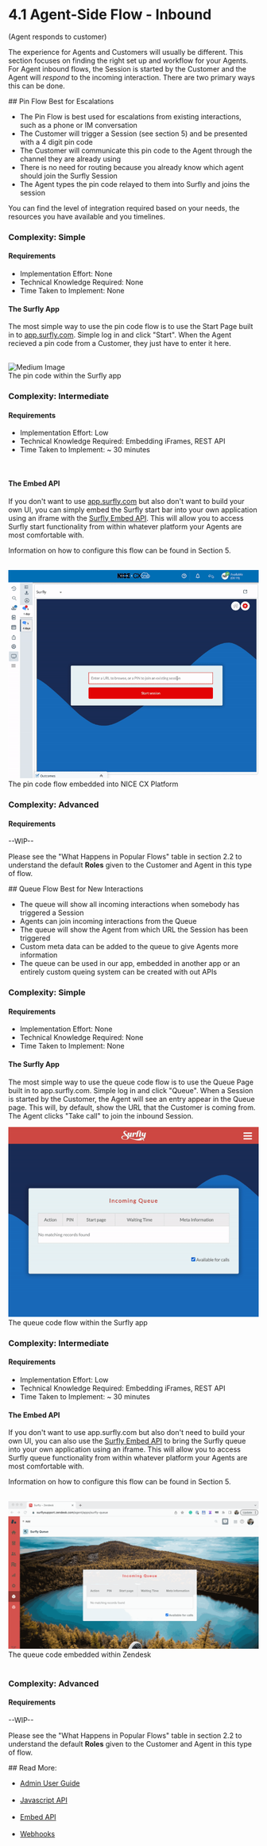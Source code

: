 
# <span class="header-numbers">4.1</span> Agent-Side Flow - Inbound
<span class="blue normal-font">(Agent responds to customer)</span>

The experience for Agents and Customers will usually be different. This section focuses on finding the right set up and workflow for your Agents. For Agent inbound flows, the Session is started by the Customer and the Agent will <i>respond</i> to the incoming interaction. There are two primary ways this can be done. 
<div class="divider"></div>
## Pin Flow 
<span class="blue normal-font">Best for Escalations</span>

<ul>
<li class="red bold"><a class="dark-gray normal-font">The Pin Flow is best used for escalations from existing interactions, such as a phone or IM conversation</a></li>
<li class="red bold"><a class="dark-gray normal-font">The Customer will trigger a Session (see section 5) and be presented with a 4 digit pin code</a></li>
<li class="red bold"><a class="dark-gray normal-font">The Customer will communicate this pin code to the Agent through the channel they are already using</a></li>
<li class="red bold"><a class="dark-gray normal-font">There is no need for routing because you already know which agent should join the Surfly Session</a></li>
<li class="red bold"><a class="dark-gray normal-font">The Agent types the pin code relayed to them into Surfly and joins the session</a></li>
</ul>

You can find the level of integration required based on your needs, the resources you have available and you timelines.

### <span class="dark-blue bold">Complexity:</span> Simple

#### Requirements
<ul class="dark-gray">
<li class="red bold"><span class="darkest-gray bold">Implementation Effort: </span> None </li>
<li class="red bold"><span class="darkest-gray bold">Technical Knowledge Required: </span> None </li>
<li class="red bold"><span class="darkest-gray bold">Time Taken to Implement: </span> None </li>
</ul>

#### The Surfly App
The most simple way to use the pin code flow is to use the Start Page built in to [app.surfly.com](app.surfly.com). Simple log in and click "Start". When the Agent recieved a pin code from a Customer, they just have to enter it here.
<br>
<br>
<div class=image-container>
<img class="medium-image" src="https://github.com/JSPOON3R/JSPOON3R.github.io/blob/main/resources-common/images/pinstart.gif?raw=true" alt="Medium Image">
<figcaption>The pin code within the Surfly app</figcaption>
</div>

### <span class="dark-blue bold">Complexity:</span> Intermediate

#### Requirements
<ul class="dark-gray">
<li class="red bold"><span class="darkest-gray bold">Implementation Effort: </span> Low </li>
<li class="red bold"><span class="darkest-gray bold">Technical Knowledge Required: </span> Embedding iFrames, REST API </li>
<li class="red bold"><span class="darkest-gray bold">Time Taken to Implement: </span> ~ 30 minutes </li>
</ul>
<br>

#### The Embed API
If you don't want to use [app.surfly.com](app.surfly.com) but also don't want to build your own UI, you can simply embed the Surfly start bar into your own application using an iframe with the [Surfly Embed API](https://docs.surfly.com/embed-api/). This will allow you to access Surfly start functionality from within whatever platform your Agents are most comfortable with.

Information on how to configure this flow can be found in <span class="red">Section 5</span>.
<br>
<br>
<div class=image-container>
<img class="medium-image" src="https://github.com/JSPOON3R/JSPOON3R.github.io/blob/main/resources-common/images/embedded-pin-flow.gif?raw=true" alt="Medium Image">
<figcaption>The pin code flow embedded into NICE CX Platform</figcaption>
</div>

### <span class="dark-blue bold">Complexity:</span> Advanced

#### Requirements

--WIP--

Please see the "What Happens in Popular Flows" table in section 2.2 to understand the default <b>Roles</b> given to the Customer and Agent in this type of flow.
<div class="divider"></div>
## Queue Flow 
<span class="blue normal-font">Best for New Interactions</span>

<ul>
<li class="red bold"><a class="dark-gray normal-font">The queue will show all incoming interactions when somebody has triggered a Session</a></li>
<li class="red bold"><a class="dark-gray normal-font">Agents can join incoming interactions from the Queue</a></li>
<li class="red bold"><a class="dark-gray normal-font">The queue will show the Agent from which URL the Session has been triggered</a></li>
<li class="red bold"><a class="dark-gray normal-font">Custom meta data can be added to the queue to give Agents more information</a></li>
<li class="red bold"><a class="dark-gray normal-font">The queue can be used in our app, embedded in another app or an entirely custom queing system can be created with out APIs</a></li>
</ul>

### <span class="dark-blue bold">Complexity:</span> Simple

#### Requirements
<ul class="dark-gray">
<li class="red bold"><span class="darkest-gray bold">Implementation Effort: </span> None </li>
<li class="red bold"><span class="darkest-gray bold">Technical Knowledge Required: </span> None </li>
<li class="red bold"><span class="darkest-gray bold">Time Taken to Implement: </span> None </li>
</ul>

#### The Surfly App
The most simple way to use the queue code flow is to use the Queue Page built in to app.surfly.com. Simple log in and click "Queue". When a Session is started by the Customer, the Agent will see an entry appear in the Queue page. This will, by default, show the URL that the Customer is coming from. The Agent clicks "Take call" to join the inbound Session.
<div class=image-container>
<img class="medium-image" src="https://github.com/JSPOON3R/JSPOON3R.github.io/blob/main/resources-common/images/queuestart.gif?raw=true" alt="Medium Image">
<figcaption>The queue code flow within the Surfly app</figcaption>
</div>

### <span class="dark-blue bold">Complexity:</span> Intermediate

#### Requirements
<ul class="dark-gray">
<li class="red bold"><span class="darkest-gray bold">Implementation Effort: </span> Low </li>
<li class="red bold"><span class="darkest-gray bold">Technical Knowledge Required: </span> Embedding iFrames, REST API </li>
<li class="red bold"><span class="darkest-gray bold">Time Taken to Implement: </span> ~ 30 minutes </li>
</ul>

#### The Embed API
If you don't want to use app.surfly.com but also don't need to build your own UI, you can also use the [Surfly Embed API](https://docs.surfly.com/embed-api/) to bring the Surfly queue into your own application using an iframe. This will allow you to access Surfly queue functionality from within whatever platform your Agents are most comfortable with.

Information on how to configure this flow can be found in <span class="red">Section 5</span>.
<br>
<br>

<div class=image-container>
<img class="medium-image" src="https://github.com/JSPOON3R/JSPOON3R.github.io/blob/main/resources-common/images/zendesk-queue.gif?raw=true" alt="Medium Image">
<figcaption>The queue code embedded within Zendesk</figcaption>
</div>
<br>

### <span class="dark-blue bold">Complexity:</span> Advanced

#### Requirements

--WIP--

Please see the "What Happens in Popular Flows" table in section 2.2 to understand the default <b>Roles</b> given to the Customer and Agent in this type of flow.
<div class="divider"></div>
## Read More:<br>
<ul>
<li class="red bold"><a class="dark-gray normal-weight"  href="https://www.surfly.com/admin-guide/">Admin User Guide<br></a></li><br>
<li class="red bold"><a class="dark-gray normal-weight"  href="https://docs.surfly.com/category/javascript-api">Javascript API<br></a></li><br>
<li class="red bold"><a class="dark-gray normal-weight"  href="https://docs.surfly.com/embed-api/">Embed API<br></a></li><br>
<li class="red bold"><a class="dark-gray normal-weight"  href="https://docs.surfly.com/webhooks">Webhooks<br></a></li><br>
</ul>